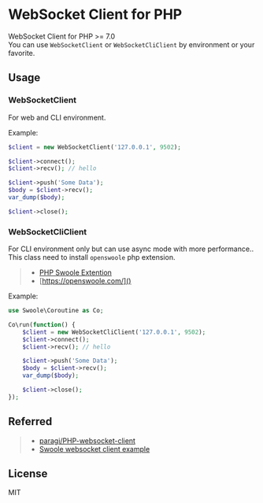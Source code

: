# WebSocket Client for PHP

WebSocket Client for PHP >= 7.0  
You can use `WebSocketClient` or `WebSocketCliClient` by environment or your favorite. 

## Usage
### WebSocketClient
For web and CLI environment.

Example:
```php
$client = new WebSocketClient('127.0.0.1', 9502);

$client->connect();
$client->recv(); // hello

$client->push('Some Data');
$body = $client->recv();
var_dump($body);

$client->close();
```

### WebSocketCliClient
For CLI environment only but can use async mode with more performance..  
This class need to install `openswoole` php extension.

> * [PHP Swoole Extention](https://www.php.net/manual/en/book.swoole.php)  
> * [https://openswoole.com/]()

Example:
```php
use Swoole\Coroutine as Co;

Co\run(function() {
    $client = new WebSocketCliClient('127.0.0.1', 9502);
    $client->connect();
    $client->recv(); // hello

    $client->push('Some Data');
    $body = $client->recv();
    var_dump($body);

    $client->close();
});
```

## Referred
> * [paragi/PHP-websocket-client](https://github.com/paragi/PHP-websocket-client)  
> * [Swoole websocket client example](https://github.com/swoole/swoole-src/blob/master/examples/websocket/client.php)

## License
MIT